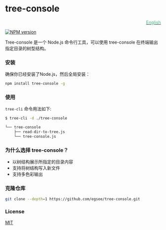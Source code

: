 tree-console
========

<div align=right><a href="README.md"><font color=#42b983>English</font></a></div>

[![NPM version](https://img.shields.io/npm/v/tree-console)](https://www.npmjs.com/package/tree-console)

Tree-console 是一个 Node.js 命令行工具，可以使用 tree-console 在终端输出指定目录的树型结构。

### 安装

确保你已经安装了Node.js，然后全局安装：

```sh
npm install tree-console -g
```

### 使用

 `tree-cli` 命令用法如下:

```sh
$ tree-cli -d ./tree-console

└── tree-console
    ├── read-dir-to-tree.js
    └── tree-console.js
```

### 为什么选择 tree-console？

 * 以树结构展示所指定的目录内容
 * 支持将树结构写入新文件
 * 支持多色彩输出

### 克隆仓库 ###

```sh
git clone --depth=1 https://github.com/egsee/tree-console.git
```
### License

[MIT](./LICENSE)